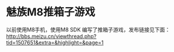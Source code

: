 魅族M8推箱子游戏
===
以前使用M8手机，使用M8 SDK 编写了推箱子游戏，发布链接见下面：
<http://bbs.meizu.cn/viewthread.php?tid=1507651&extra=&highlight=&page=1>
